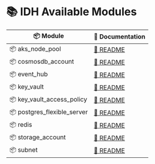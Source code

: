 # 📚 IDH Available Modules

| 📦 Module | 📄 Documentation |
|-----------|------------------|
| 📦 aks_node_pool | [📄 README](aks_node_pool/README.md) |
| 📦 cosmosdb_account | [📄 README](cosmosdb_account/README.md) |
| 📦 event_hub | [📄 README](event_hub/README.md) |
| 📦 key_vault | [📄 README](key_vault/README.md) |
| 📦 key_vault_access_policy | [📄 README](key_vault_access_policy/README.md) |
| 📦 postgres_flexible_server | [📄 README](postgres_flexible_server/README.md) |
| 📦 redis | [📄 README](redis/README.md) |
| 📦 storage_account | [📄 README](storage_account/README.md) |
| 📦 subnet | [📄 README](subnet/README.md) |
